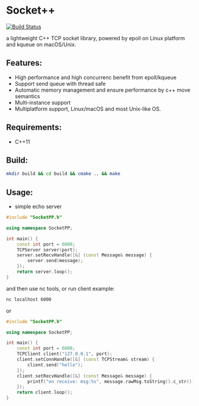 # Socket++

[![Build Status](https://www.travis-ci.org/shuai132/SocketPP.svg?branch=master)](https://www.travis-ci.org/shuai132/SocketPP)

a lightweight C++ TCP socket library, powered by epoll on Linux platform and kqueue on macOS/Unix.

## Features:
* High performance and high concurrenc benefit from epoll/kqueue
* Support send queue with thread safe
* Automatic memory management and ensure performance by c++ move semantics
* Multi-instance support
* Multiplatform support, Linux/macOS and most Unix-like OS.

## Requirements:
* C++11

## Build:
```bash
mkdir build && cd build && cmake .. && make
```

## Usage:
* simple echo server
```cpp
#include "SocketPP.h"

using namespace SocketPP;

int main() {
    const int port = 6000;
    TCPServer server(port);
    server.setRecvHandle([&] (const Message& message) {
        server.send(message);
    });
    return server.loop();
}
```
and then use nc tools, or run client example:
```bash
nc localhost 6000
```
or
```cpp
#include "SocketPP.h"

using namespace SocketPP;

int main() {
    const int port = 6000;
    TCPClient client("127.0.0.1", port);
    client.setConnHandle([&] (const TCPStream& stream) {
        client.send("hello");
    });
    client.setRecvHandle([&] (const Message& message) {
        printf("on receive: msg:%s", message.rawMsg.toString().c_str());
    });
    return client.loop();
}
```
